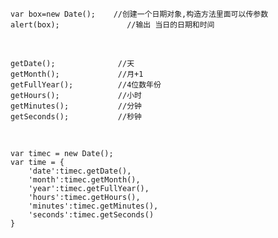    var box=new Date();    //创建一个日期对象,构造方法里面可以传参数
    alert(box);    			  //输出 当日的日期和时间

<br />

    getDate();				//天
    getMonth();				//月+1
    getFullYear();			//4位数年份
    getHours();				//小时
    getMinutes();			//分钟
    getSeconds();			//秒钟

<br />

    var timec = new Date();
    var time = {
    	'date':timec.getDate(),
    	'month':timec.getMonth(),
    	'year':timec.getFullYear(),
    	'hours':timec.getHours(),
    	'minutes':timec.getMinutes(),
    	'seconds':timec.getSeconds()
    }
